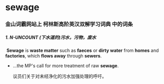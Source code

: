 # sewage

### 金山词霸网站上 柯林斯高阶英汉双解学习词典 中的词条

##### 1. N-UNCOUNT (下水道的)污水，污物，废水

​	**Sewage** is **waste matter** such as **faeces** or **dirty water** from **homes** and **factories**, which **flows away** through **sewers**.

- ...the MP's call for more treatment of raw **sewage**.

  议员们关于对未经净化的污水加强处理的呼吁。